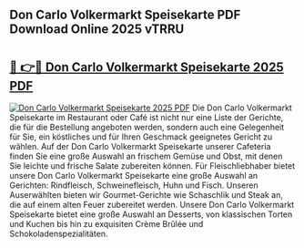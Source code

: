 ## Don Carlo Volkermarkt Speisekarte PDF Download Online 2025 vTRRU

# <h2><a href="http://gccyc5.nevu.top/?p=Don+Carlo+Volkermarkt+Speisekarte">🔗 👉🔴 Don Carlo Volkermarkt Speisekarte 2025 PDF</a></h2>

[![Don Carlo Volkermarkt Speisekarte 2025 PDF](https://i.imgur.com/dBaPXMq.png)](http://gccyc5.nevu.top/?p=Don+Carlo+Volkermarkt+Speisekarte)
Die Don Carlo Volkermarkt Speisekarte im Restaurant oder Café ist nicht nur eine Liste der Gerichte, die für die Bestellung angeboten werden, sondern auch eine Gelegenheit für Sie, ein köstliches und für Ihren Geschmack geeignetes Gericht zu wählen. Auf der Don Carlo Volkermarkt Speisekarte unserer Cafeteria finden Sie eine große Auswahl an frischem Gemüse und Obst, mit denen Sie leichte und frische Salate zubereiten können. Für Fleischliebhaber bietet unsere Don Carlo Volkermarkt Speisekarte eine große Auswahl an Gerichten: Rindfleisch, Schweinefleisch, Huhn und Fisch. Unseren Auserwählten bieten wir Gourmet-Gerichte wie Schaschlik und Steak an, die auf einem alten Feuer zubereitet werden. Unsere Don Carlo Volkermarkt Speisekarte bietet eine große Auswahl an Desserts, von klassischen Torten und Kuchen bis hin zu exquisiten Crème Brûlée und Schokoladenspezialitäten.
